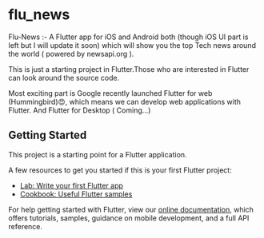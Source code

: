 # flu_news

Flu-News :- A Flutter app for iOS and Android both (though iOS UI part is left but I will update it soon) which will show you the top Tech news around the world ( powered by newsapi.org ).

This is just a starting project in Flutter.Those who are interested in Flutter can look around the source code.

Most exciting part is Google recently launched Flutter for web (Hummingbird)😍, which means we can develop web applications with Flutter.
And Flutter for Desktop ( Coming...)

## Getting Started

This project is a starting point for a Flutter application.

A few resources to get you started if this is your first Flutter project:

- [Lab: Write your first Flutter app](https://flutter.io/docs/get-started/codelab)
- [Cookbook: Useful Flutter samples](https://flutter.io/docs/cookbook)

For help getting started with Flutter, view our 
[online documentation](https://flutter.io/docs), which offers tutorials, 
samples, guidance on mobile development, and a full API reference.
